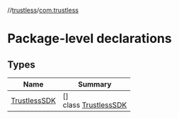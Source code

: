 //[trustless](../../index.md)/[com.trustless](index.md)

# Package-level declarations

## Types

| Name | Summary |
|---|---|
| [TrustlessSDK](-trustless-s-d-k/index.md) | []<br>class [TrustlessSDK](-trustless-s-d-k/index.md) |
